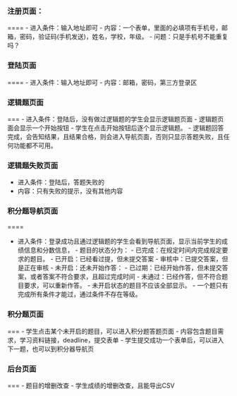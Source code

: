 ### 注册页面：

==== - 进入条件：输入地址即可 - 内容：一个表单，里面的必填项有手机号，邮箱，密码，验证码(手机发送)，姓名，学校，年级。 - 问题：只是手机号不能重复吗？

### 登陆页面

==== - 进入条件：输入地址即可 - 内容：邮箱，密码，第三方登录区

### 逻辑题页面

=== - 进入条件：登陆后，没有做过逻辑题的学生会显示逻辑题页面 - 逻辑题页面会显示一个开始按钮 - 学生在点击开始按钮后逐个显示逻辑题。 - 逻辑题回答完成，会告知结果，且结果合格，则会进入导航页面，否则只显示答题失败，且任何功能都不可用。

### 逻辑题失败页面

-	进入条件：登陆后，答题失败的
-	内容：只有失败的提示，没有其他内容

### 积分题导航页面

====  
- 进入条件：登录成功且通过逻辑题的学生会看到导航页面，显示当前学生的成绩信息和分数信息， - 题目的状态分为： - 已完成：在规定时间内完成规定要求的题目。 - 已开启：已经看过提，但未提交答案 - 审核中：已提交答案，但是正在审核 - 未开启：还未开始作答： - 已过期：已经开始作答，但未提交答案，或者答案不符合要求，且超过完成时间 - 未通过：已经作答，但不符合题目要求，可以重新作答。 - 未开启状态的题目不应该全部显示。 - 一个题只有完成所有条件才能过，通过条件不存在等级。

### 积分题页面

=== - 学生点击某个未开启的题目，可以进入积分题答题页面 - 内容包含题目需求，学习资料链接，deadline，提交表单 - 学生提交成功一个表单后，可以进入下一题，也可以到积分器导航页

### 后台页面

=== - 题目的增删改查 - 学生成绩的增删改查，且能导出CSV

